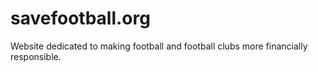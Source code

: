 # savefootball.org
Website dedicated to making football and football clubs more financially responsible.
